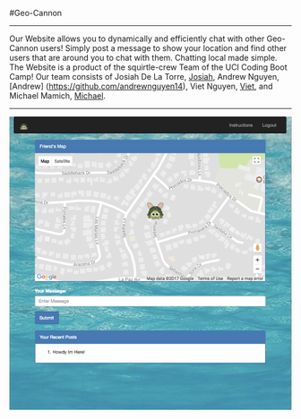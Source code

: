 #Geo-Cannon
___
Our Website allows you to dynamically and efficiently chat with other Geo-Cannon users! Simply post a message to show your location and find other users that are around you to chat with them. Chatting local made simple. The Website is a product of the squirtle-crew Team of the UCI Coding Boot Camp! Our team consists of Josiah De La Torre, [Josiah](https://github.com/jodelat), Andrew Nguyen, [Andrew] (https://github.com/andrewnguyen14), Viet Nguyen, [Viet](https://github.com/BuiltbyViet), and Michael Mamich, [Michael](https://github.com/MMMamich).

___

![Geo-Cannon-Picture](public/images/GeoMap.png)
